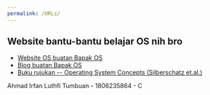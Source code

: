 ```yaml
---
permalink: /URLs/
---
```


## Website bantu-bantu belajar OS nih bro
* [Website OS buatan Bapak OS](https://os.vlsm.org/)
* [Blog buatan Bapak OS](https://rahmatm.samik-ibrahim.vlsm.org/)
* [Buku rujukan -- Operating System Concepts (Silberschatz et.al.)](https://codex.cs.yale.edu/avi/os-book/)

Ahmad Irfan Luthfi Tumbuan - 1806235864 - C

